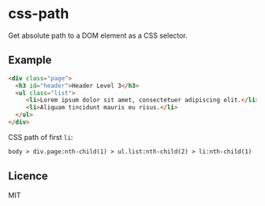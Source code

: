 # css-path

  Get absolute path to a DOM element as a CSS selector.

## Example

```html
<div class="page">
  <h3 id="header">Header Level 3</h3>
  <ul class="list">
     <li>Lorem ipsum dolor sit amet, consectetuer adipiscing elit.</li>
     <li>Aliquam tincidunt mauris eu risus.</li>
  </ul>
</div>
```
CSS path of first `li`:
```html
body > div.page:nth-child(1) > ul.list:nth-child(2) > li:nth-child(1)
```

## Licence

  MIT
